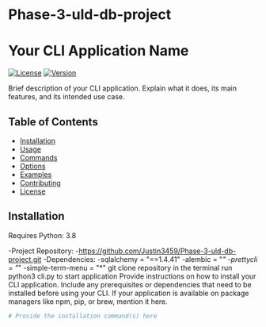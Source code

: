# Phase-3-uld-db-project
# Your CLI Application Name

[![License](https://img.shields.io/badge/license-MIT-blue.svg)](LICENSE)
[![Version](https://img.shields.io/badge/version-v1.0.0-green.svg)](https://semver.org/)

Brief description of your CLI application. Explain what it does, its main features, and its intended use case.

## Table of Contents

- [Installation](#installation)
- [Usage](#usage)
- [Commands](#commands)
- [Options](#options)
- [Examples](#examples)
- [Contributing](#contributing)
- [License](#license)

## Installation
Requires Python: 3.8

-Project Repository: 
    -https://github.com/Justin3459/Phase-3-uld-db-project.git
-Dependencies:
    -sqlalchemy = "==1.4.41"
    -alembic = "*"
    -prettycli = "*"
    -simple-term-menu = "*"
git clone repository in the terminal
run python3 cli.py to start application
Provide instructions on how to install your CLI application. Include any prerequisites or dependencies that need to be installed before using your CLI. If your application is available on package managers like npm, pip, or brew, mention it here.

```bash
# Provide the installation command(s) here